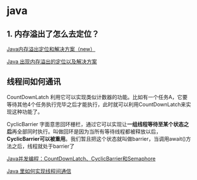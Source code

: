 
# java

## 1. 内存溢出了怎么去定位？

[Java内存溢出定位和解决方案（new）](https://www.cnblogs.com/snowwhite/p/9471710.html "  ")

[Java 出现内存溢出的定位以及解决方案](https://www.cnblogs.com/zhchoutai/p/7270886.html "")


## 线程间如何通讯

CountDownLatch 利用它可以实现类似计数器的功能。比如有一个任务A，它要等待其他4个任务执行完毕之后才能执行，此时就可以利用CountDownLatch来实现这种功能了。

CyclicBarrier 字面意思回环栅栏，通过它可以实现让**一组线程等待至某个状态之后**再全部同时执行。叫做回环是因为当所有等待线程都被释放以后，**CyclicBarrier可以被重用**。我们暂且把这个状态就叫做barrier，当调用await()方法之后，线程就处于barrier了

[Java并发编程：CountDownLatch、CyclicBarrier和Semaphore](https://www.cnblogs.com/dolphin0520/p/3920397.html)

[Java 里如何实现线程间通信](http://www.importnew.com/26850.html)